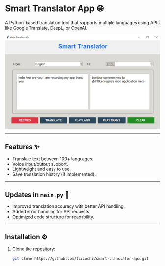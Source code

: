 # Smart Translator App 🌐

A Python-based translation tool that supports multiple languages using APIs like Google Translate, DeepL, or OpenAI.

[![App Screenshot](translation.png)](https://github.com/fcozochi/smart-translator-app/blob/main/translation.png)

---

## **Features** ✨
- Translate text between 100+ languages.
- Voice input/output support.
- Lightweight and easy to use.
- Save translation history (if implemented).

---

## **Updates in `main.py`** 🔄
- Improved translation accuracy with better API handling.
- Added error handling for API requests.
- Optimized code structure for readability.

---

## **Installation** ⚙️
1. Clone the repository:
   ```bash
   git clone https://github.com/fcozochi/smart-translator-app.git